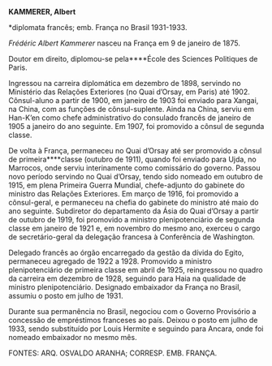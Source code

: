 **KAMMERER, Albert**

\*diplomata francês; emb. França no Brasil 1931-1933.

*Frédéric Albert Kammerer* nasceu na França em 9 de janeiro de 1875.

Doutor em direito, diplomou-se pela****École des Sciences Politiques de
Paris.

Ingressou na carreira diplomática em dezembro de 1898, servindo no
Ministério das Relações Exteriores (no Quai d’Orsay, em Paris) até 1902.
Cônsul-aluno a partir de 1900, em janeiro de 1903 foi enviado para
Xangai, na China, com as funções de cônsul-suplente. Ainda na China,
serviu em Han-K’en como chefe administrativo do consulado francês de
janeiro de 1905 a janeiro do ano seguinte. Em 1907, foi promovido a
cônsul de segunda classe.

De volta à França, permaneceu no Quai d’Orsay até ser promovido a cônsul
de primeira****classe (outubro de 1911), quando foi enviado para Ujda,
no Marrocos, onde serviu interinamente como comissário do governo.
Passou novo período servindo no Quai d’Orsay, tendo sido nomeado em
outubro de 1915, em plena Primeira Guerra Mundial, chefe-adjunto do
gabinete do ministro das Relações Exteriores. Em março de 1916, foi
promovido a cônsul-geral, e permaneceu na chefia do gabinete do ministro
até maio do ano seguinte. Subdiretor do departamento da Ásia do Quai
d’Orsay a partir de outubro de 1919, foi promovido a ministro
plenipotenciário de segunda classe em janeiro de 1921 e, em novembro do
mesmo ano, exerceu o cargo de secretário-geral da delegação francesa à
Conferência de Washington.

Delegado francês ao órgão encarregado da gestão da dívida do Egito,
permaneceu agregado de 1922 a 1928. Promovido a ministro
plenipotenciário de primeira classe em abril de 1925, reingressou no
quadro da carreira em dezembro de 1928, seguindo para Haia na qualidade
de ministro plenipotenciário. Designado embaixador da França no Brasil,
assumiu o posto em julho de 1931.

Durante sua permanência no Brasil, negociou com o Governo Provisório a
concessão de empréstimos franceses ao país. Deixou o posto em julho de
1933, sendo substituído por Louis Hermite e seguindo para Ancara, onde
foi nomeado embaixador no mesmo mês.

FONTES: ARQ. OSVALDO ARANHA; CORRESP. EMB. FRANÇA.

 

